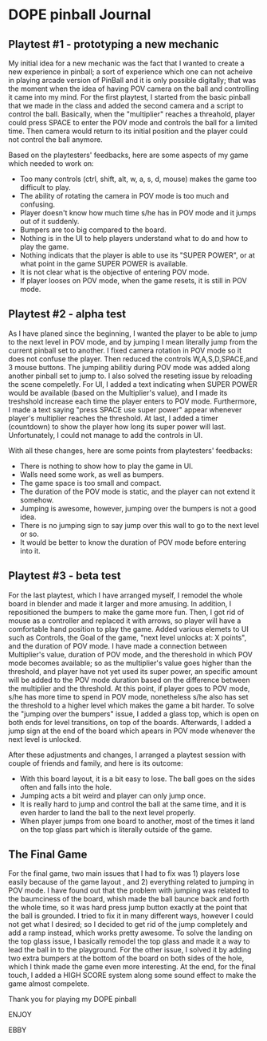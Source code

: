 # DOPE pinball Journal
## Playtest #1 - prototyping a new mechanic
My initial idea for a new mechanic was the fact that I wanted to create a new experience in pinball; a sort of experience which one can not acheive in playing arcade version of PinBall and it is only possible digitally; that was the moment when the idea of having POV camera on the ball and controlling it came into my mind.
For the first playtest, I started from the basic pinball that we made in the class and added the second camera and a script to control the ball. Basically, when the "multiplier" reaches a threahold, player could press SPACE to enter the POV mode and controls the ball for a limited time. Then camera would return to its initial position and the player could not control the ball anymore.

Based on the playtesters' feedbacks, here are some aspects of my game which needed to work on:
* Too many controls (ctrl, shift, alt, w, a, s, d, mouse) makes the game too difficult to play.
* The ability of rotating the camera in POV mode is too much and confusing.
* Player doesn't know how much time s/he has in POV mode and it jumps out of it suddenly.
* Bumpers are too big compared to the board.
* Nothing is in the UI to help players understand what to do and how to play the game.
* Nothing indicats that the player is able to use its "SUPER POWER", or at what point in the game SUPER POWER is available.
* It is not clear what is the objective of entering POV mode.
* If player looses on POV mode, when the game resets, it is still in POV mode.

## Playtest #2 - alpha test
As I have planed since the beginning, I wanted the player to be able to jump to the next level in POV mode, and by jumping I mean literally jump from the current pinball set to another. I fixed camera rotation in POV mode so it does not confuse the player. Then reduced the controls W,A,S,D,SPACE,and 3 mouse buttons. The jumping abilitiy during POV mode was added along another pinball set to jump to. I also solved the reseting issue by reloading the scene compeletly. For UI, I added a text indicating when SUPER POWER would be available (based on the Multiplier's value), and I made its treshshold increase each time the player enters to POV mode. Furthermore, I made a text saying "press SPACE use super power" appear whenever player's multiplier reaches the threshold. At last, I added a timer (countdown) to show the player how long its super power will last. Unfortunately, I could not manage to add the controls in UI.

With all these changes, here are some points from playtesters' feedbacks:
* There is nothing to show how to play the game in UI.
* Walls need some work, as well as bumpers.
* The game space is too small and compact.
* The duration of the POV mode is static, and the player can not extend it somehow.
* Jumping is awesome, however, jumping over the bumpers is not a good idea.
* There is no jumping sign to say jump over this wall to go to the next level or so.
* It would be better to know the duration of POV mode before entering into it.

## Playtest #3 - beta test
For the last playtest, which I have arranged myself, I remodel the whole board in blender and made it larger and more amusing. In addition, I repositioned the bumpers to make the game more fun. Then, I got rid of mouse as a controller and replaced it with arrows, so player will have a comfortable hand position to play the game. Added various elemets to UI such as Controls, the Goal of the game, "next level unlocks at: X points", and the duration of POV mode. I have made a connection between Multiplier's value, duration of POV mode, and the thereshold in which POV mode becomes available; so as the multiplier's value goes higher than the threshold, and player have not yet used its super power, an specific amount will be added to the POV mode duration based on the difference between the multiplier and the threshold. At this point, if player goes to POV mode, s/he has more time to spend in POV mode, nonetheless s/he also has set the threshold to a higher level which makes the game a bit harder. To solve the "jumping over the bumpers" issue, I added a glass top, which is open on both ends for level transitions, on top of the boards. Afterwards, I added a jump sign at the end of the board which apears in POV mode whenever the next level is unlocked.

After these adjustments and changes, I arranged a playtest session with couple of friends and family, and here is its outcome:
* With this board layout, it is a bit easy to lose. The ball goes on the sides often and falls into the hole.
* Jumping acts a bit weird and player can only jump once.
* It is really hard to jump and control the ball at the same time, and it is even harder to land the ball to the next level properly.
* When player jumps from one board to another, most of the times it land on the top glass part which is literally outside of the game.

## The Final Game
For the final game, two main issues that I had to fix was 1) players lose easily because of the game layout , and 2) everything related to jumping in POV mode. I have found out that the problem with jumping was related to the baumciness of the board, whish made the ball baunce back and forth the whole time, so it was hard press jump button exactly at the point that the ball is grounded. I tried to fix it in many different ways, however I could not get what I desired; so I decided to get rid of the jump completely and add a ramp instead, which works pretty awesome. To solve the landing on the top glass issue, I basically remodel the top glass and made it a way to lead the ball in to the playground.
For the other issue, I solved it by adding two extra bumpers at the bottom of the board on both sides of the hole, which I think made the game even more interesting.
At the end, for the final touch, I added a HIGH SCORE system along some sound effect to make the game almost compelete.

Thank you for playing my DOPE pinball

ENJOY

EBBY
